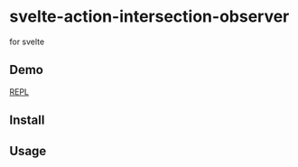# svelte-action-intersection-observer
for svelte


## Demo

[REPL](https://svelte.dev/repl/373de61d4c4f46e3884e3a6596eb5e6c?version=3.46.4)

## Install


## Usage

